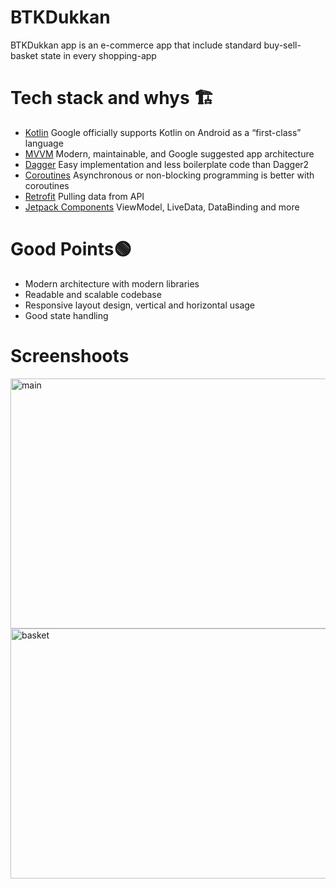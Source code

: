 # BTKDukkan

<p align="left">
BTKDukkan app is an e-commerce app that include standard buy-sell-basket state in every shopping-app
</p>

# Tech stack and whys 🏗

<ul align="left">
<li><a href="https://kotlinlang.org/">Kotlin</a> Google officially supports Kotlin on Android as a “first-class” language</li>
<li><a href="https://developer.android.com/jetpack/guide"> MVVM</a> Modern, maintainable, and Google suggested app architecture</li>
<li><a href="https://dagger.dev/hilt/">Dagger</a> Easy implementation and less boilerplate code than Dagger2</li>
<li><a href="https://kotlinlang.org/docs/coroutines-overview.html">Coroutines</a> Asynchronous or non-blocking programming is better with coroutines</li>
<li><a href="https://square.github.io/retrofit/">Retrofit</a> Pulling data from API </li>
<li><a href="https://developer.android.com/jetpack">Jetpack Components</a> ViewModel, LiveData, DataBinding and more </li>
</ul>

#  Good Points🟢

<ul align="left">
<li>Modern architecture with modern libraries</li>
<li>Readable and scalable codebase</li>
<li>Responsive layout design, vertical and horizontal usage</li>
<li>Good state handling</li>
</ul>

# Screenshoots 
<img src="https://user-images.githubusercontent.com/32849662/117190481-23d34b80-ade8-11eb-97bd-5b38a5f7c6af.PNG" alt="main" width="600" height="400">
<img src="https://user-images.githubusercontent.com/32849662/117190482-246be200-ade8-11eb-804a-5c10c3a05fe0.png" alt="basket" width="600" height="400">
